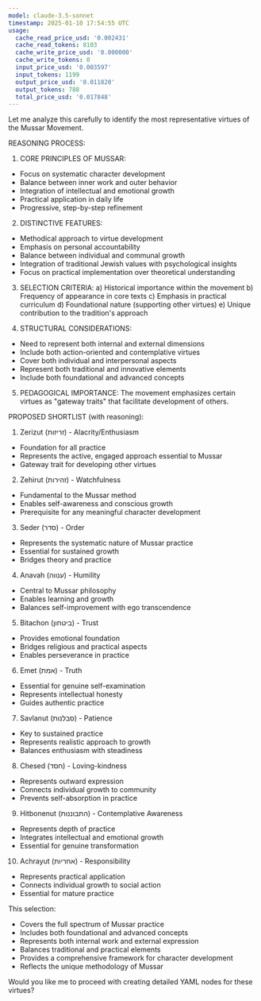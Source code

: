 ```yaml
---
model: claude-3.5-sonnet
timestamp: 2025-01-10 17:54:55 UTC
usage:
  cache_read_price_usd: '0.002431'
  cache_read_tokens: 8103
  cache_write_price_usd: '0.000000'
  cache_write_tokens: 0
  input_price_usd: '0.003597'
  input_tokens: 1199
  output_price_usd: '0.011820'
  output_tokens: 788
  total_price_usd: '0.017848'
---
```


Let me analyze this carefully to identify the most representative virtues of the Mussar Movement.

REASONING PROCESS:

1. CORE PRINCIPLES OF MUSSAR:
- Focus on systematic character development
- Balance between inner work and outer behavior
- Integration of intellectual and emotional growth
- Practical application in daily life
- Progressive, step-by-step refinement

2. DISTINCTIVE FEATURES:
- Methodical approach to virtue development
- Emphasis on personal accountability
- Balance between individual and communal growth
- Integration of traditional Jewish values with psychological insights
- Focus on practical implementation over theoretical understanding

3. SELECTION CRITERIA:
a) Historical importance within the movement
b) Frequency of appearance in core texts
c) Emphasis in practical curriculum
d) Foundational nature (supporting other virtues)
e) Unique contribution to the tradition's approach

4. STRUCTURAL CONSIDERATIONS:
- Need to represent both internal and external dimensions
- Include both action-oriented and contemplative virtues
- Cover both individual and interpersonal aspects
- Represent both traditional and innovative elements
- Include both foundational and advanced concepts

5. PEDAGOGICAL IMPORTANCE:
The movement emphasizes certain virtues as "gateway traits" that facilitate development of others.

PROPOSED SHORTLIST (with reasoning):

1. Zerizut (זריזות) - Alacrity/Enthusiasm
- Foundation for all practice
- Represents the active, engaged approach essential to Mussar
- Gateway trait for developing other virtues

2. Zehirut (זהירות) - Watchfulness
- Fundamental to the Mussar method
- Enables self-awareness and conscious growth
- Prerequisite for any meaningful character development

3. Seder (סדר) - Order
- Represents the systematic nature of Mussar practice
- Essential for sustained growth
- Bridges theory and practice

4. Anavah (ענווה) - Humility
- Central to Mussar philosophy
- Enables learning and growth
- Balances self-improvement with ego transcendence

5. Bitachon (ביטחון) - Trust
- Provides emotional foundation
- Bridges religious and practical aspects
- Enables perseverance in practice

6. Emet (אמת) - Truth
- Essential for genuine self-examination
- Represents intellectual honesty
- Guides authentic practice

7. Savlanut (סבלנות) - Patience
- Key to sustained practice
- Represents realistic approach to growth
- Balances enthusiasm with steadiness

8. Chesed (חסד) - Loving-kindness
- Represents outward expression
- Connects individual growth to community
- Prevents self-absorption in practice

9. Hitbonenut (התבוננות) - Contemplative Awareness
- Represents depth of practice
- Integrates intellectual and emotional growth
- Essential for genuine transformation

10. Achrayut (אחריות) - Responsibility
- Represents practical application
- Connects individual growth to social action
- Essential for mature practice

This selection:
- Covers the full spectrum of Mussar practice
- Includes both foundational and advanced concepts
- Represents both internal work and external expression
- Balances traditional and practical elements
- Provides a comprehensive framework for character development
- Reflects the unique methodology of Mussar

Would you like me to proceed with creating detailed YAML nodes for these virtues?